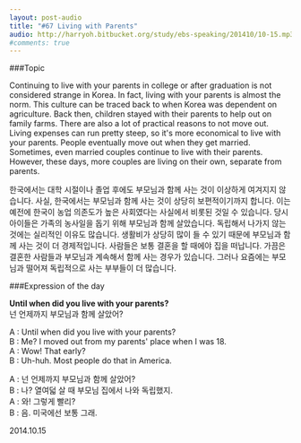 ```yaml
---
layout: post-audio
title: "#67 Living with Parents"
audio: http://harryoh.bitbucket.org/study/ebs-speaking/201410/10-15.mp3
#comments: true
---
```


###Topic

Continuing to live with your parents in college or after graduation is not considered strange in Korea. In fact, living with your parents is almost the norm. This culture can be traced back to when Korea was dependent on agriculture. Back then, children stayed with their parents to help out on family farms. There are also a lot of practical reasons to not move out. Living expenses can run pretty steep, so it's more economical to live with your parents. People eventually move out when they get married. Sometimes, even married couples continue to live with their parents. However, these days, more couples are living on their own, separate from parents.

한국에서는 대학 시절이나 졸업 후에도 부모님과 함께 사는 것이 이상하게 여겨지지 않습니다. 사실, 한국에서는 부모님과 함께 사는 것이 상당히 보편적이기까지 합니다. 이는 예전에 한국이 농업 의존도가 높은 사회였다는 사실에서 비롯된 것일 수 있습니다. 당시 아이들은 가족의 농사일을 돕기 위해 부모님과 함께 살았습니다. 독립해서 나가지 않는 것에는 실리적인 이유도 많습니다. 생활비가 상당히 많이 들 수 있기 때문에 부모님과 함께 사는 것이 더 경제적입니다. 사람들은 보통 결혼을 할 때에야 집을 떠납니다. 가끔은 결혼한 사람들과 부모님과 계속해서 함께 사는 경우가 있습니다. 그러나 요즘에는 부모님과 떨어져 독립적으로 사는 부부들이 더 많습니다.

###Expression‍ of the day

**Until when did you live with your parents?**  
넌 언제까지 부모님과 함께 살았어?

A :  Until when did you live with your parents?  
B : Me? I moved out from my parents' place when I was 18.  
A : Wow! That early?  
B : Uh-huh. Most people do that in America.  

A : 넌 언제까지 부모님과 함께 살았어?  
B : 나? 열여덟 살 때 부모님 집에서 나와 독립했지.  
A : 와! 그렇게 빨리?  
B : 음. 미국에선 보통 그래.  

2014.10.15